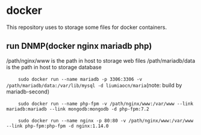 # docker
This repository uses to storage some files for docker containers.

## run DNMP(docker nginx mariadb php)
/path/nginx/www is the path in host to storage web files
/path/mariadb/data is the path in host to storage database

&nbsp;&nbsp;&nbsp;&nbsp;&nbsp;&nbsp;&nbsp;&nbsp;`sudo docker run --name mariadb -p 3306:3306 -v /path/mariadb/data:/var/lib/mysql -d liumiaocn/maria`(note: build by mariadb-second)

&nbsp;&nbsp;&nbsp;&nbsp;&nbsp;&nbsp;&nbsp;&nbsp;`sudo docker run --name php-fpm -v /path/nginx/www:/var/www --link mariadb:mariadb --link mongodb:mongodb -d php-fpm:7.2`

&nbsp;&nbsp;&nbsp;&nbsp;&nbsp;&nbsp;&nbsp;&nbsp;`sudo docker run --name nginx -p 80:80 -v /path/nginx/www:/var/www --link php-fpm:php-fpm -d nginx:1.14.0`
